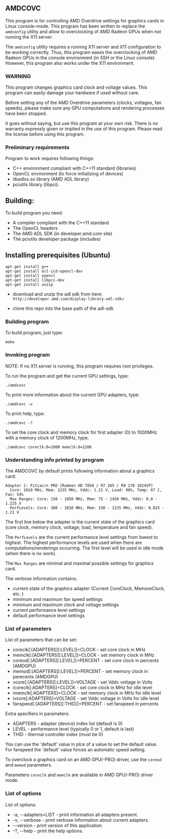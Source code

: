 ## AMDCOVC

This program is for controlling AMD Overdrive settings for graphics cards in Linux console-mode. 
This program has been written to replace the `amdconfig` utility and allow to overclocking of AMD
Radeon GPUs when not running the X11 server. 

The `amdconfig` utility requires a running X11 server and X11 configuration to be working correctly.
Thus, this program eases the overclocking of AMD Radeon GPUs in the console environment (in SSH or 
the Linux console).
However, this program also works under the X11 environment.

### WARNING

This program changes graphics card clock and voltage values.
This program can easily damage your hardware if used without care.

Before setting any of the AMD Overdrive parameters (clocks, voltages, fan speeds), please make sure 
any GPU computations and rendering processes have been stopped.

It goes without saying, but use this program at your own risk. There is no warranty expressly given
or implied in the use of this program. Please read the license before using this program.

### Preliminary requirements

Program to work requires following things:

* C++ environment compliant with C++11 standard (libraries)
* OpenCL environment (to force initializing of devices)
* libadlxx.so library (AMD ADL library)
* pciutils library (libpci).

## Building:

To build program you need:

* A compiler compliant with the C++11 standard
* The OpenCL headers
* The AMD ADL SDK (in developer.amd.com site)
* The pciutils developer package (includes)

## Installing prerequisites (Ubuntu)

```
apt-get install g++
apt-get install ocl-icd-opencl-dev
apt-get install opencl
apt-get install libpci-dev
apt-get install unzip
```

* download and unzip the adl sdk from here: `http://developer.amd.com/display-library-adl-sdk/`

* clone this repo into the base path of the adl-sdk

### Building program

To build program, just type:

```
make
```

### Invoking program

NOTE: If no X11 server is running, this program requires root privileges.

To run the program and get the current GPU settings, type:

```
./amdcovc
```

To print more information about the current GPU adapters, type:

```
./amdcovc -v
```

To print help, type:

```
./amdcovc -?
```

To set the core clock and memory clock for first adapter (0) to 1000MHz with a 
memory clock of 1200MHz, type:

```
./amdcovc coreclk:0=1000 memclk:0=1200
```

### Understanding info printed by program

The AMDCOVC by default prints following information about a graphics card:

```
Adapter 1: Pitcairn PRO [Radeon HD 7850 / R7 265 / R9 270 1024SP]
  Core: 1010 MHz, Mem: 1235 MHz, Vddc: 1.21 V, Load: 98%, Temp: 67 C, Fan: 54%
  Max Ranges: Core: 150 - 1050 MHz, Mem: 75 - 1450 MHz, Vddc: 0.8 - 1.225 V
  PerfLevels: Core: 300 - 1010 MHz, Mem: 150 - 1235 MHz, Vddc: 0.825 - 1.21 V
```

The first line below the adapter is the current state of the graphics card (core clock,
memory clock, voltage, load, temperature and fan speed).

The `PerfLevels` are the current performance level settings from lowest to highest.
The highest performance levels are used when there are computations/renderings occurring.
The first level will be used in idle mode (when there is no work).

The `Max Ranges` are minimal and maximal possible settings for graphics card.

The verbose information contains:

* current state of the graphics adapter (Current CoreClock, MemoreClock, etc. )
* minimum and maximum fan speed settings
* minimum and maximum clock and voltage settings
* current performance level settings
* default performance level settings

### List of parameters

List of parameters that can be set:

* coreclk[:[ADAPTERS][:LEVEL]]=CLOCK - set core clock in MHz
* memclk[:[ADAPTERS][:LEVEL]]=CLOCK - set memory clock in MHz
* coreod[:[ADAPTERS][:LEVEL]]=PERCENT - set core clock in percents (AMDGPU)
* memod[:[ADAPTERS][:LEVEL]]=PERCENT - set memory clock in perecents (AMDGPU)
* vcore[:[ADAPTERS][:LEVEL]]=VOLTAGE - set Vddc voltage in Volts
* icoreclk[:ADAPTERS]=CLOCK - set core clock in MHz for idle level
* imemclk[:ADAPTERS]=CLOCK - set memory clock in MHz for idle level
* ivcore[:ADAPTERS]=VOLTAGE - set Vddc voltage  in Volts for idle level
* fanspeed[:[ADAPTERS][:THID]]=PERCENT -  set fanspeed in percents

Extra specifiers in parameters:

* ADAPTERS - adapter (device) index list (default is 0)
* LEVEL - performance level (typically 0 or 1, default is last)
* THID - thermal controller index (must be 0)

You can use the 'default' value in plce of a value to set the default value.
For fanspeed the 'default' value forces an automatic speed setting.

To overclock a graphics card on an AMD GPU(-PRO) driver, use the `coreod` and `memod`
parameters. 

Parameters `coreclk` and `memclk` are available in AMD GPU(-PRO) driver mode.

### List of options

List of options:

* -a, --adapters=LIST - print information all adapters present.
* -v, --verbose - print verbose information about current adapters.
* --version - print version of this application.
* -?, --help - print the help options.

